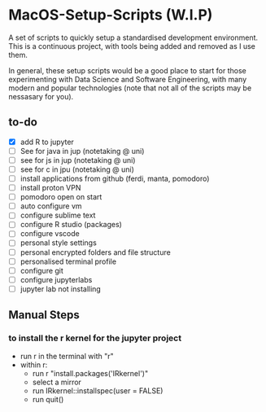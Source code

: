 # MacOS-Setup-Scripts (W.I.P)
A set of scripts to quickly setup a standardised development environment. This is a continuous project, with tools being added and removed as I use them. 

In general, these setup scripts would be a good place to start for those experimenting with Data Science and Software Engineering, with many modern and popular technologies (note that not all of the scripts may be nessasary for you).

## to-do

- [X] add R to jupyter
- [ ] See for java in jup (notetaking @ uni)
- [ ] see for js in jup (notetaking @ uni)
- [ ] see for c in jpu (notetaking @ uni)
- [ ] install applications from github (ferdi, manta, pomodoro)
- [ ] install proton VPN
- [ ] pomodoro open on start
- [ ] auto configure vm
- [ ] configure sublime text
- [ ] configure R studio (packages)
- [ ] configure vscode
- [ ] personal style settings 
- [ ] personal encrypted folders and file structure
- [ ] personalised terminal profile
- [ ] configure git
- [ ] configure jupyterlabs
- [ ] jupyter lab not installing 

## Manual Steps

### to install the r kernel for the jupyter project
* run r in the terminal with "r"
* within r:
  * run r "install.packages('IRkernel')"
  * select a mirror
  * run IRkernel::installspec(user = FALSE)
  * run quit()

